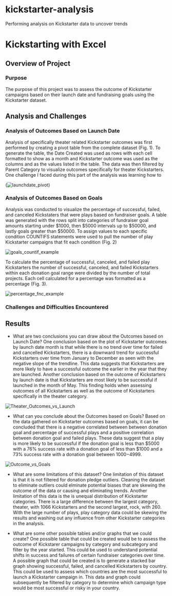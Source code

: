 # kickstarter-analysis
Performing analysis on Kickstarter data to uncover trends
# Kickstarting with Excel

## Overview of Project

### Purpose
The purpose of this project was to assess the outcome of Kickstarter campaigns based on their launch date and fundraising goals using the Kickstarter dataset. 

## Analysis and Challenges

### Analysis of Outcomes Based on Launch Date
Analysis of specifically theater related Kickstarter outcomes was first performed by creating a pivot table from the complete dataset (Fig. 1). To generate the table, the Date Created was used as rows with each cell formatted to show as a month and Kickstarter outcome was used as the columns and as the values listed in the table. The data was then filtered by Parent Category to visualize outcomes specifically for theater Kickstarters. One challenge I faced during this part of the analysis was learning how to 

(![launchdate_pivot](https://user-images.githubusercontent.com/108199140/177675306-31fed971-c1ae-4592-8504-b1141ab32692.PNG))

### Analysis of Outcomes Based on Goals
Analysis was conducted to visualize the percentage of successful, failed, and canceled Kickstaters that were plays based on fundraiser goals. A table was generated with the rows split into categories of fundraiser goal amounts starting under $1000, then $5000 intervals up to $50000, and lastly goals greater than $50000. To assign values to each specific condition COUNTIFS statements were used to pull the number of play Kickstarter campaigns that fit each condition (Fig. 2)

![goals_countif_example](https://user-images.githubusercontent.com/108199140/177675520-53fe3f83-4a28-4c88-9708-4fd390b77e95.PNG)


To calculate the percentage of successful, canceled, and failed play Kickstarters the number of successful, canceled, and failed Kickstarters within each donation goal range were divided by the number of total projects. Each cell calculated for a percentage was formatted as a percentage (Fig. 3). 

![percentage_fnc_example](https://user-images.githubusercontent.com/108199140/177675545-7e174539-db06-4be2-b6b9-fa7a571a0863.PNG)


### Challenges and Difficulties Encountered

## Results
- What are two conclusions you can draw about the Outcomes based on Launch Date?
One conclusion based on the plot of Kickstarter outcomes by launch date month is that while there is no trend over time for failed and cancelled Kickstarters, there is a downward trend for successful Kickstarters over time from January to December as seen with the negative slope of the trendline. This data suggests that Kickstarters are more likely to have a successful outcome the earlier in the year that they are launched. Another conclusion based on the outcome of Kickstarters by launch date is that Kickstarters are most likely to be successful if launched in the month of May. This finding holds when assessing outcomes of all Kickstarters as well as the outcome of Kickstarters specifically in the theater category.
        
![Theater_Outcomes_vs_Launch](https://user-images.githubusercontent.com/108199140/177675582-c3cebeae-5daf-4f36-a82c-7160cedbad6c.png)


- What can you conclude about the Outcomes based on Goals?
Based on the data gathered on Kickstarter outcomes based on goals, it can be concluded that there is a negative correlated between between donation goal and percentage of successful plays and a positive correlation between donation goal and failed plays. These data suggest that a play is more likely to be successful if the donation goal is less than $5000 with a 76% success rate with a donation goal of less than $1000 and a 73% success rate with a donation goal between $1000-$4999. 

![Outcome_vs_Goals](https://user-images.githubusercontent.com/108199140/177675607-151d4c1f-1fa6-4135-9432-c6ae2706d72d.png)


- What are some limitations of this dataset?
One limitation of this dataset is that it is not filtered for donation pledge outliers. Cleaning the dataset to eliminate outliers could elminate potential biases that are skewing the outcome of the data or causing and eliminating trends. Another limitation of this data is the is unequal distribution of Kickstarter categories. There is a large difference between the largest category, theater, with 1066 Kickstarters and the second largest, rock, with 260. With the large number of plays, play category data could be skewing the results and washing out any influence from other Kickstarter categories in the analysis. 

- What are some other possible tables and/or graphs that we could create?
One possible table that could be created would be to assess the outcome of Kickstarer campaigns by category and subcategory and filter by the year started. This could be used to understand potential shifts in success and failures of certain fundraiser categories over time. A possible graph that could be created is to generate a stacked bar graph showing successful, failed, and cancelled Kickstarters by country. This could be used to assess which countries are the most successful to launch a Kickstarter campaign in. This data and graph could subsequently be filtered by category to determine which campaign type would be most successful or risky in your country. 
